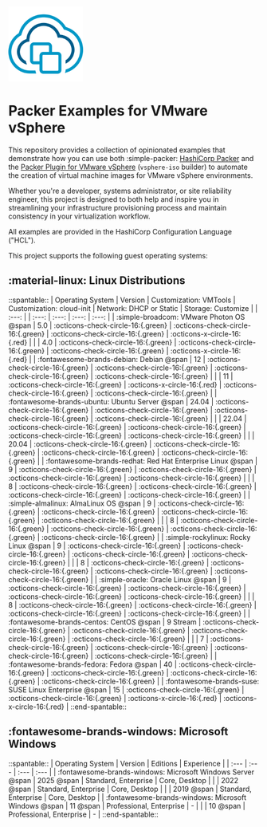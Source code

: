 <!-- markdownlint-disable first-line-h1 no-inline-html -->

<img src="assets/images/icon-color.svg" alt="VMware vSphere" width="150">

# Packer Examples for VMware vSphere

This repository provides a collection of opinionated examples that demonstrate how you can use both :simple-packer: [HashiCorp Packer][packer] and the [Packer Plugin for VMware vSphere][packer-plugin-vsphere] (`vsphere-iso` builder) to automate the creation of virtual machine images for VMware vSphere environments.

Whether you're a developer, systems administrator, or site reliability engineer, this project is designed to both help and inspire you in streamlining your infrastructure provisioning process and maintain consistency in your virtualization workflow.

All examples are provided in the HashiCorp Configuration Language ("HCL").

This project supports the following guest operating systems:

## :material-linux: Linux Distributions

::spantable::
| Operating System                                           | Version   | Customization: VMTools             | Customization: cloud-init          | Network: DHCP or Static            | Storage: Customize                 |
| :---:                                                      |           | :---:                              | :---:                              | :---:                              | :---:                              |
| :simple-broadcom: VMware Photon OS @span                   | 5.0       | :octicons-check-circle-16:{.green} | :octicons-check-circle-16:{.green} | :octicons-check-circle-16:{.green} | :octicons-x-circle-16:{.red}       |
|                                                            | 4.0       | :octicons-check-circle-16:{.green} | :octicons-check-circle-16:{.green} | :octicons-check-circle-16:{.green} | :octicons-x-circle-16:{.red}       |
| :fontawesome-brands-debian: Debian @span                   | 12        | :octicons-check-circle-16:{.green} | :octicons-check-circle-16:{.green} | :octicons-check-circle-16:{.green} | :octicons-check-circle-16:{.green} |
|                                                            | 11        | :octicons-check-circle-16:{.green} | :octicons-x-circle-16:{.red}       | :octicons-check-circle-16:{.green} | :octicons-check-circle-16:{.green} |
| :fontawesome-brands-ubuntu: Ubuntu Server @span            | 24.04     | :octicons-check-circle-16:{.green} | :octicons-check-circle-16:{.green} | :octicons-check-circle-16:{.green} | :octicons-check-circle-16:{.green} |
|                                                            | 22.04     | :octicons-check-circle-16:{.green} | :octicons-check-circle-16:{.green} | :octicons-check-circle-16:{.green} | :octicons-check-circle-16:{.green} |
|                                                            | 20.04     | :octicons-check-circle-16:{.green} | :octicons-check-circle-16:{.green} | :octicons-check-circle-16:{.green} | :octicons-check-circle-16:{.green} |
| :fontawesome-brands-redhat: Red Hat Enterprise Linux @span | 9         | :octicons-check-circle-16:{.green} | :octicons-check-circle-16:{.green} | :octicons-check-circle-16:{.green} | :octicons-check-circle-16:{.green} |
|                                                            | 8         | :octicons-check-circle-16:{.green} | :octicons-check-circle-16:{.green} | :octicons-check-circle-16:{.green} | :octicons-check-circle-16:{.green} |
| :simple-almalinux: AlmaLinux OS @span                      | 9         | :octicons-check-circle-16:{.green} | :octicons-check-circle-16:{.green} | :octicons-check-circle-16:{.green} | :octicons-check-circle-16:{.green} |
|                                                            | 8         | :octicons-check-circle-16:{.green} | :octicons-check-circle-16:{.green} | :octicons-check-circle-16:{.green} | :octicons-check-circle-16:{.green} |
| :simple-rockylinux: Rocky Linux @span                      | 9         | :octicons-check-circle-16:{.green} | :octicons-check-circle-16:{.green} | :octicons-check-circle-16:{.green} | :octicons-check-circle-16:{.green} |
|                                                            | 8         | :octicons-check-circle-16:{.green} | :octicons-check-circle-16:{.green} | :octicons-check-circle-16:{.green} | :octicons-check-circle-16:{.green} |
| :simple-oracle: Oracle Linux @span                         | 9         | :octicons-check-circle-16:{.green} | :octicons-check-circle-16:{.green} | :octicons-check-circle-16:{.green} | :octicons-check-circle-16:{.green} |
|                                                            | 8         | :octicons-check-circle-16:{.green} | :octicons-check-circle-16:{.green} | :octicons-check-circle-16:{.green} | :octicons-check-circle-16:{.green} |
| :fontawesome-brands-centos: CentOS @span                   | 9 Stream  | :octicons-check-circle-16:{.green} | :octicons-check-circle-16:{.green} | :octicons-check-circle-16:{.green} | :octicons-check-circle-16:{.green} |
|                                                            | 7         | :octicons-check-circle-16:{.green} | :octicons-check-circle-16:{.green} | :octicons-check-circle-16:{.green} | :octicons-check-circle-16:{.green} |
| :fontawesome-brands-fedora: Fedora @span                   | 40        | :octicons-check-circle-16:{.green} | :octicons-check-circle-16:{.green} | :octicons-check-circle-16:{.green} | :octicons-check-circle-16:{.green} |
| :fontawesome-brands-suse: SUSE Linux Enterprise @span      | 15        | :octicons-check-circle-16:{.green} | :octicons-check-circle-16:{.green} | :octicons-x-circle-16:{.red}       | :octicons-x-circle-16:{.red}       |
::end-spantable::

## :fontawesome-brands-windows: Microsoft Windows

::spantable::
| Operating System                                            | Version       | Editions                 | Experience    |
| :---                                                        | :---          | :---                     | :---          |
| :fontawesome-brands-windows: Microsoft Windows Server @span | 2025 @span    | Standard, Enterprise     | Core, Desktop |
|                                                             | 2022 @span    | Standard, Enterprise     | Core, Desktop |
|                                                             | 2019 @span    | Standard, Enterprise     | Core, Desktop |
| :fontawesome-brands-windows: Microsoft Windows @span        | 11 @span      | Professional, Enterprise | -             |
|                                                             | 10 @span      | Professional, Enterprise | -             |
::end-spantable::

[//]: Links
[packer]: https://www.packer.io
[packer-plugin-vsphere]: https://developer.hashicorp.com/packer/plugins/builders/vsphere/vsphere-iso
